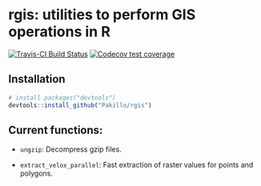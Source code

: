 
<!-- README.md is generated from README.Rmd. Please edit that file -->

# rgis: utilities to perform GIS operations in R

<!-- badges: start -->

[![Travis-CI Build
Status](https://travis-ci.org/Pakillo/rgis.svg?branch=master)](https://travis-ci.org/Pakillo/rgis)
[![Codecov test
coverage](https://codecov.io/gh/Pakillo/rgis/branch/master/graph/badge.svg)](https://codecov.io/gh/Pakillo/rgis?branch=master)
<!-- badges: end -->

## Installation

``` r
# install.packages("devtools")
devtools::install_github("Pakillo/rgis")
```

## Current functions:

  - `ungzip`: Decompress gzip files.

  - `extract_velox_parallel`: Fast extraction of raster values for
    points and polygons.
